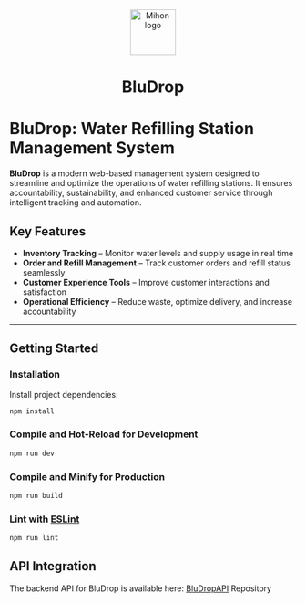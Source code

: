 <div align="center">

<a href="https://bludrop.vercel.app/">
    <img src="https://github.com/Zekechan11/BluDropWebsite/blob/47ebd780037138250ec49d8489313f07fab519ce/public/demo/images/logo.png" alt="Mihon logo" title="Mihon logo" width="80"/>
</a>

# BluDrop

</div>

# BluDrop: Water Refilling Station Management System

**BluDrop** is a modern web-based management system designed to streamline and optimize the operations of water refilling stations. It ensures accountability, sustainability, and enhanced customer service through intelligent tracking and automation.

## Key Features

- **Inventory Tracking** – Monitor water levels and supply usage in real time  
- **Order and Refill Management** – Track customer orders and refill status seamlessly  
- **Customer Experience Tools** – Improve customer interactions and satisfaction  
- **Operational Efficiency** – Reduce waste, optimize delivery, and increase accountability  

---

## Getting Started

### Installation

Install project dependencies:

```sh
npm install
```

### Compile and Hot-Reload for Development

```sh
npm run dev
```

### Compile and Minify for Production

```sh
npm run build
```

### Lint with [ESLint](https://eslint.org/)

```sh
npm run lint
```

## API Integration
The backend API for BluDrop is available here:
[BluDropAPI](https://github.com/Zekechan11/BluDropAPI) Repository
